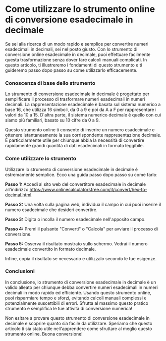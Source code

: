 Come utilizzare lo strumento online di conversione esadecimale in decimale
==========================================================================

Se sei alla ricerca di un modo rapido e semplice per convertire numeri esadecimali in decimali, sei nel posto giusto. Con lo strumento di conversione online esadecimale in decimale, puoi effettuare facilmente questa trasformazione senza dover fare calcoli manuali complicati. In questo articolo, ti illustreremo i fondamenti di questo strumento e ti guideremo passo dopo passo su come utilizzarlo efficacemente.

### Conoscenza di base dello strumento

Lo strumento di conversione esadecimale in decimale è progettato per semplificare il processo di trasformare numeri esadecimali in numeri decimali. La rappresentazione esadecimale è basata sul sistema numerico a base 16, che utilizza 16 simboli, da 0 a 9 e poi da A a F per rappresentare i valori da 10 a 15. D'altra parte, il sistema numerico decimale è quello con cui siamo più familiari, basato su 10 cifre da 0 a 9.

Questo strumento online ti consente di inserire un numero esadecimale e ottenere istantaneamente la sua corrispondente rappresentazione decimale. È particolarmente utile per chiunque abbia la necessità di convertire rapidamente grandi quantità di dati esadecimali in formato leggibile.

### Come utilizzare lo strumento

Utilizzare lo strumento di conversione esadecimale in decimale è estremamente semplice. Ecco una guida passo dopo passo su come farlo:

**Passo 1:** Accedi al sito web del convertitore esadecimale in decimale all'indirizzo <https://www.onlinecalculatorsfree.com/it/convert/hex-to-decimal.html>.

**Passo 2:** Una volta sulla pagina web, individua il campo in cui puoi inserire il numero esadecimale che desideri convertire.

**Passo 3:** Digita o incolla il numero esadecimale nell'apposito campo.

**Passo 4:** Premi il pulsante "Converti" o "Calcola" per avviare il processo di conversione.

**Passo 5:** Osserva il risultato mostrato sullo schermo. Vedrai il numero esadecimale convertito in formato decimale.

Infine, copia il risultato se necessario e utilizzalo secondo le tue esigenze.

### Conclusioni

In conclusione, lo strumento di conversione esadecimale in decimale è un valido alleato per chiunque debba convertire numeri esadecimali in numeri decimali in modo rapido ed efficiente. Usando questo strumento online, puoi risparmiare tempo e sforzi, evitando calcoli manuali complessi e potenzialmente suscettibili di errori. Sfrutta al massimo questo pratico strumento e semplifica le tue attività di conversione numerica!

Non esitare a provare questo strumento di conversione esadecimale in decimale e scoprire quanto sia facile da utilizzare. Speriamo che questo articolo ti sia stato utile nell'apprendere come sfruttare al meglio questo strumento online. Buona conversione!